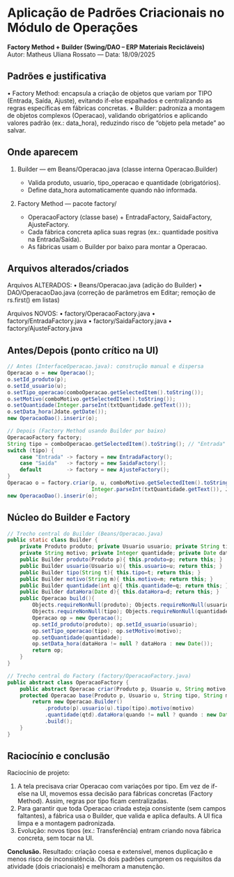 # Aplicação de Padrões Criacionais no Módulo de Operações

**Factory Method + Builder (Swing/DAO – ERP Materiais Recicláveis)**  
Autor: Matheus Uliana Rossato — Data: 18/09/2025

## Padrões e justificativa

• Factory Method: encapsula a criação de objetos que variam por TIPO (Entrada, Saída, Ajuste),
  evitando if-else espalhados e centralizando as regras específicas em fábricas concretas.
• Builder: padroniza a montagem de objetos complexos (Operacao), validando obrigatórios e
  aplicando valores padrão (ex.: data_hora), reduzindo risco de “objeto pela metade” ao salvar.


## Onde aparecem

1) Builder — em Beans/Operacao.java (classe interna Operacao.Builder)
   - Valida produto, usuario, tipo_operacao e quantidade (obrigatórios).
   - Define data_hora automaticamente quando não informada.

2) Factory Method — pacote factory/
   - OperacaoFactory (classe base) + EntradaFactory, SaidaFactory, AjusteFactory.
   - Cada fábrica concreta aplica suas regras (ex.: quantidade positiva na Entrada/Saída).
   - As fábricas usam o Builder por baixo para montar a Operacao.


## Arquivos alterados/criados

Arquivos ALTERADOS:
• Beans/Operacao.java  (adição do Builder)
• DAO/OperacaoDao.java (correção de parâmetros em Editar; remoção de rs.first() em listas)

Arquivos NOVOS:
• factory/OperacaoFactory.java
• factory/EntradaFactory.java
• factory/SaidaFactory.java
• factory/AjusteFactory.java


## Antes/Depois (ponto crítico na UI)
```java
// Antes (InterfaceOperacao.java): construção manual e dispersa
Operacao o = new Operacao();
o.setId_produto(p);
o.setId_usuario(u);
o.setTipo_operacao(comboOperacao.getSelectedItem().toString());
o.setMotivo(comboMotivo.getSelectedItem().toString());
o.setQuantidade(Integer.parseInt(txtQuantidade.getText()));
o.setData_hora(Jdate.getDate());
new OperacaoDao().inserir(o);

```
```java
// Depois (Factory Method usando Builder por baixo)
OperacaoFactory factory;
String tipo = comboOperacao.getSelectedItem().toString(); // "Entrada" | "Saída" | "Ajuste"
switch (tipo) {
    case "Entrada" -> factory = new EntradaFactory();
    case "Saída"   -> factory = new SaidaFactory();
    default        -> factory = new AjusteFactory();
}
Operacao o = factory.criar(p, u, comboMotivo.getSelectedItem().toString(),
                           Integer.parseInt(txtQuantidade.getText()), Jdate.getDate());
new OperacaoDao().inserir(o);

```

## Núcleo do Builder e Factory
```java
// Trecho central do Builder (Beans/Operacao.java)
public static class Builder {
    private Produto produto; private Usuario usuario; private String tipo;
    private String motivo; private Integer quantidade; private Date dataHora;
    public Builder produto(Produto p){ this.produto=p; return this; }
    public Builder usuario(Usuario u){ this.usuario=u; return this; }
    public Builder tipo(String t){ this.tipo=t; return this; }
    public Builder motivo(String m){ this.motivo=m; return this; }
    public Builder quantidade(int q){ this.quantidade=q; return this; }
    public Builder dataHora(Date d){ this.dataHora=d; return this; }
    public Operacao build(){
        Objects.requireNonNull(produto); Objects.requireNonNull(usuario);
        Objects.requireNonNull(tipo); Objects.requireNonNull(quantidade);
        Operacao op = new Operacao();
        op.setId_produto(produto); op.setId_usuario(usuario);
        op.setTipo_operacao(tipo); op.setMotivo(motivo);
        op.setQuantidade(quantidade);
        op.setData_hora(dataHora != null ? dataHora : new Date());
        return op;
    }
}

```
```java
// Trecho central do Factory (factory/OperacaoFactory.java)
public abstract class OperacaoFactory {
    public abstract Operacao criar(Produto p, Usuario u, String motivo, int qtd, Date quando);
    protected Operacao base(Produto p, Usuario u, String tipo, String motivo, int qtd, Date quando){
        return new Operacao.Builder()
            .produto(p).usuario(u).tipo(tipo).motivo(motivo)
            .quantidade(qtd).dataHora(quando != null ? quando : new Date())
            .build();
    }
}

```

## Raciocínio e conclusão

Raciocínio de projeto:
1) A tela precisava criar Operacao com variações por tipo. Em vez de if-else na UI, movemos essa
   decisão para fábricas concretas (Factory Method). Assim, regras por tipo ficam centralizadas.
2) Para garantir que toda Operacao criada esteja consistente (sem campos faltantes), a fábrica
   usa o Builder, que valida e aplica defaults. A UI fica limpa e a montagem padronizada.
3) Evolução: novos tipos (ex.: Transferência) entram criando nova fábrica concreta, sem tocar na UI.


**Conclusão.** 
Resultado: criação coesa e extensível, menos duplicação e menos risco de inconsistência.
Os dois padrões cumprem os requisitos da atividade (dois criacionais) e melhoram a manutenção.

